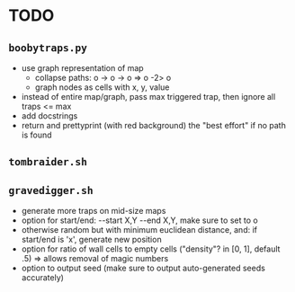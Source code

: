 # TODO

## `boobytraps.py`
* use graph representation of map
    * collapse paths: o -> o -> o => o -2> o
    * graph nodes as cells with x, y, value
* instead of entire map/graph, pass max triggered trap, then ignore all traps <= max
* add docstrings
* return and prettyprint (with red background) the "best effort" if no path is found

## `tombraider.sh`

## `gravedigger.sh`
* generate more traps on mid-size maps
* option for start/end: --start X,Y --end X,Y, make sure to set to o
* otherwise random but with minimum euclidean distance, and: if start/end is 'x', generate new position
* option for ratio of wall cells to empty cells ("density"? in [0, 1], default .5) => allows removal of magic numbers
* option to output seed (make sure to output auto-generated seeds accurately)
